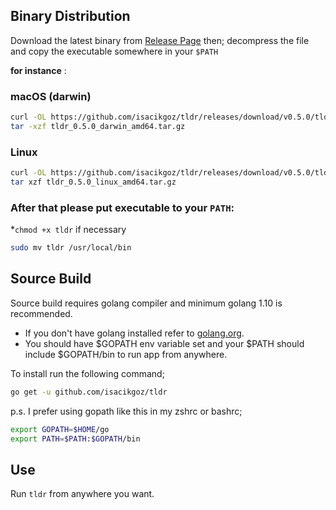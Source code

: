 ## Binary Distribution
Download the latest binary from [Release Page](https://github.com/isacikgoz/tldr/releases) then; decompress the file and copy the executable somewhere in your `$PATH`

**for instance** :

### macOS (darwin)
```bash
curl -OL https://github.com/isacikgoz/tldr/releases/download/v0.5.0/tldr_0.5.0_darwin_amd64.tar.gz  
tar -xzf tldr_0.5.0_darwin_amd64.tar.gz  
```

### Linux
```bash
curl -OL https://github.com/isacikgoz/tldr/releases/download/v0.5.0/tldr_0.5.0_linux_amd64.tar.gz
tar xzf tldr_0.5.0_linux_amd64.tar.gz
```

### After that please put executable to your `PATH`:
*`chmod +x tldr` if necessary
```bash
sudo mv tldr /usr/local/bin
```

## Source Build
Source build requires golang compiler and minimum golang 1.10 is recommended.
- If you don't have golang installed refer to [golang.org](https://golang.org/dl/).
- You should have $GOPATH env variable set and your $PATH should include $GOPATH/bin to run app from anywhere.

To install run the following command;
```bash
go get -u github.com/isacikgoz/tldr
```

p.s. I prefer using gopath like this in my zshrc or bashrc;
```bash
export GOPATH=$HOME/go
export PATH=$PATH:$GOPATH/bin
```

## Use
Run `tldr` from anywhere you want.